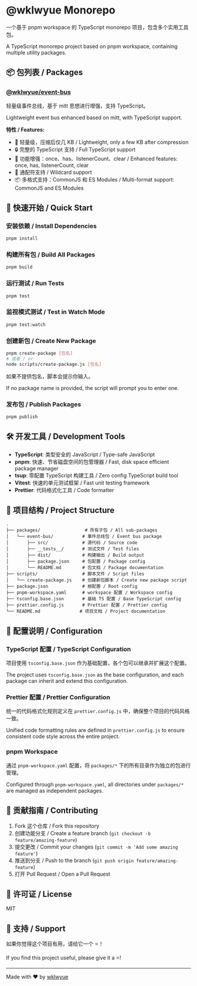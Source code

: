 # @wklwyue Monorepo

一个基于 pnpm workspace 的 TypeScript monorepo 项目，包含多个实用工具包。

A TypeScript monorepo project based on pnpm workspace, containing multiple utility packages.

## 📦 包列表 / Packages

### [@wklwyue/event-bus](./packages/event-bus)

轻量级事件总线，基于 mitt 思想进行增强，支持 TypeScript。

Lightweight event bus enhanced based on mitt, with TypeScript support.

**特性 / Features:**

- 🚀 轻量级，压缩后仅几 KB / Lightweight, only a few KB after compression
- 🔒 完整的 TypeScript 支持 / Full TypeScript support
- 🎯 功能增强：once、has、listenerCount、clear / Enhanced features: once, has, listenerCount, clear
- 🌟 通配符支持 / Wildcard support
- 📦 多格式支持：CommonJS 和 ES Modules / Multi-format support: CommonJS and ES Modules

## 🚀 快速开始 / Quick Start

### 安装依赖 / Install Dependencies

```bash
pnpm install
```

### 构建所有包 / Build All Packages

```bash
pnpm build
```

### 运行测试 / Run Tests

```bash
pnpm test
```

### 监视模式测试 / Test in Watch Mode

```bash
pnpm test:watch
```

### 创建新包 / Create New Package

```bash
pnpm create-package [包名]
# 或者 / or
node scripts/create-package.js [包名]
```

如果不提供包名，脚本会提示你输入。

If no package name is provided, the script will prompt you to enter one.

### 发布包 / Publish Packages

```bash
pnpm publish
```

## 🛠️ 开发工具 / Development Tools

- **TypeScript**: 类型安全的 JavaScript / Type-safe JavaScript
- **pnpm**: 快速、节省磁盘空间的包管理器 / Fast, disk space efficient package manager
- **tsup**: 零配置 TypeScript 构建工具 / Zero config TypeScript build tool
- **Vitest**: 快速的单元测试框架 / Fast unit testing framework
- **Prettier**: 代码格式化工具 / Code formatter

## 📁 项目结构 / Project Structure

```
.
├── packages/                 # 所有子包 / All sub-packages
│   └── event-bus/           # 事件总线包 / Event bus package
│       ├── src/             # 源代码 / Source code
│       ├── __tests__/       # 测试文件 / Test files
│       ├── dist/            # 构建输出 / Build output
│       ├── package.json     # 包配置 / Package config
│       └── README.md        # 包文档 / Package documentation
├── scripts/                 # 脚本文件 / Script files
│   └── create-package.js    # 创建新包脚本 / Create new package script
├── package.json             # 根配置 / Root config
├── pnpm-workspace.yaml      # workspace 配置 / Workspace config
├── tsconfig.base.json       # 基础 TS 配置 / Base TypeScript config
├── prettier.config.js       # Prettier 配置 / Prettier config
└── README.md               # 项目文档 / Project documentation
```

## 🔧 配置说明 / Configuration

### TypeScript 配置 / TypeScript Configuration

项目使用 `tsconfig.base.json` 作为基础配置，各个包可以继承并扩展这个配置。

The project uses `tsconfig.base.json` as the base configuration, and each package can inherit and extend this configuration.

### Prettier 配置 / Prettier Configuration

统一的代码格式化规则定义在 `prettier.config.js` 中，确保整个项目的代码风格一致。

Unified code formatting rules are defined in `prettier.config.js` to ensure consistent code style across the entire project.

### pnpm Workspace

通过 `pnpm-workspace.yaml` 配置，将 `packages/*` 下的所有目录作为独立的包进行管理。

Configured through `pnpm-workspace.yaml`, all directories under `packages/*` are managed as independent packages.

## 📝 贡献指南 / Contributing

1. Fork 这个仓库 / Fork this repository
2. 创建功能分支 / Create a feature branch (`git checkout -b feature/amazing-feature`)
3. 提交更改 / Commit your changes (`git commit -m 'Add some amazing feature'`)
4. 推送到分支 / Push to the branch (`git push origin feature/amazing-feature`)
5. 打开 Pull Request / Open a Pull Request

## 📄 许可证 / License

MIT

## 🤝 支持 / Support

如果你觉得这个项目有用，请给它一个 ⭐️！

If you find this project useful, please give it a ⭐️!

---

Made with ❤️ by [wklwyue](https://github.com/wklwy)

